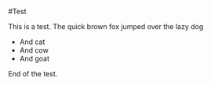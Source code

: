 #Test

This is a test.
The quick brown fox jumped over the lazy dog

*	And cat
*	And cow
*	And goat

End of the test.